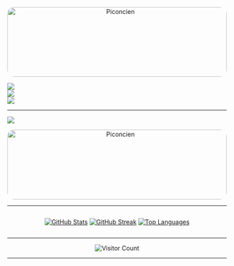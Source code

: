 
<p align="center">
  <img src="https://github.com/entlv/learning-journey/blob/main/piconcien.png?raw=true"
       alt="Piconcien"
       style="width: 100%; height: auto; max-height: 160px; border-radius: 16px; object-fit: cover;" />
</p>

![](https://github-readme-stats.vercel.app/api?username=entlv&theme=blueberry&hide_border=false&include_all_commits=true&count_private=true)<br/>
![](https://nirzak-streak-stats.vercel.app/?user=entlv&theme=blueberry&hide_border=false)<br/>
![](https://github-readme-stats.vercel.app/api/top-langs/?username=entlv&theme=blueberry&hide_border=false&include_all_commits=true&count_private=true&layout=compact)

---
[![](https://visitcount.itsvg.in/api?id=entlv&icon=2&color=1)](https://visitcount.itsvg.in)


<p align="center">
    <img src="https://github.com/entity/learning-journey/blob/main/piconcien.png?raw=true"
    alt="Piconcien"
    style="width: 100%; height: auto; max-height: 160px; border-radius: 16px; object-fit: cover;" />
</p>

---

<div align="center" style="display: flex; justify-content: space-around; flex-wrap: wrap; gap: 20px;">

[![GitHub Stats](https://github-readme-stats.vercel.app/api?username=entlw&theme=blueberry&hide_border=false&include_all_commits=true&count_private=true)](https://github.com/entlw)
[![GitHub Streak](https://mirzak-streak-stats.vercel.app/?user=entlw&theme=blueberry&hide_border=false)](https://github.com/entlw)
[![Top Languages](https://github-readme-stats.vercel.app/api/top-langs/?username=entlw&theme=blueberry&hide_border=false&include_all_commits=true&count_private=true&layout=compact)](https://github.com/entlw)

</div>

---

<div align="center">
    <img src="https://visitcount.itsvg.in/api?id=entlw&icon=2&color=0" alt="Visitor Count" />
</div>

---

<!-- Proudly created with GPRM ( https://gprm.itsvg.in ) -->
